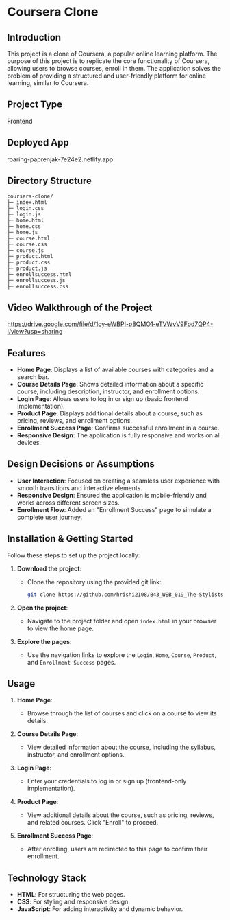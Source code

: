 # Coursera Clone

## Introduction
This project is a clone of Coursera, a popular online learning platform. The purpose of this project is to replicate the core functionality of Coursera, allowing users to browse courses, enroll in them. The application solves the problem of providing a structured and user-friendly platform for online learning, similar to Coursera.

## Project Type
Frontend

## Deployed App
roaring-paprenjak-7e24e2.netlify.app

## Directory Structure
```
coursera-clone/
├─ index.html
├─ login.css
├─ login.js
├─ home.html
├─ home.css
├─ home.js
├─ course.html
├─ course.css
├─ course.js
├─ product.html
├─ product.css
├─ product.js
├─ enrollsuccess.html
├─ enrollsuccess.js
├─ enrollsuccess.css
```

## Video Walkthrough of the Project
https://drive.google.com/file/d/1oy-eWBPI-p8QMO1-eTVWvV9Fpd7QP4-I/view?usp=sharing

## Features
- **Home Page**: Displays a list of available courses with categories and a search bar.
- **Course Details Page**: Shows detailed information about a specific course, including description, instructor, and enrollment options.
- **Login Page**: Allows users to log in or sign up (basic frontend implementation).
- **Product Page**: Displays additional details about a course, such as pricing, reviews, and enrollment options.
- **Enrollment Success Page**: Confirms successful enrollment in a course.
- **Responsive Design**: The application is fully responsive and works on all devices.

## Design Decisions or Assumptions
- **User Interaction**: Focused on creating a seamless user experience with smooth transitions and interactive elements.
- **Responsive Design**: Ensured the application is mobile-friendly and works across different screen sizes.
- **Enrollment Flow**: Added an "Enrollment Success" page to simulate a complete user journey.

## Installation & Getting Started
Follow these steps to set up the project locally:

1. **Download the project**:
   - Clone the repository using the provided git link:
     ```bash
     git clone https://github.com/hrishi2108/B43_WEB_019_The-Stylists.git
     ```

2. **Open the project**:
   - Navigate to the project folder and open `index.html` in your browser to view the home page.

3. **Explore the pages**:
   - Use the navigation links to explore the `Login`, `Home`, `Course`, `Product`, and `Enrollment Success` pages.

## Usage
1. **Home Page**:
   - Browse through the list of courses and click on a course to view its details.

2. **Course Details Page**:
   - View detailed information about the course, including the syllabus, instructor, and enrollment options.

3. **Login Page**:
   - Enter your credentials to log in or sign up (frontend-only implementation).

4. **Product Page**:
   - View additional details about the course, such as pricing, reviews, and related courses. Click "Enroll" to proceed.

5. **Enrollment Success Page**:
   - After enrolling, users are redirected to this page to confirm their enrollment.

## Technology Stack
- **HTML**: For structuring the web pages.
- **CSS**: For styling and responsive design.
- **JavaScript**: For adding interactivity and dynamic behavior.

